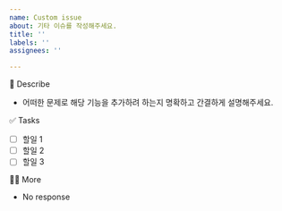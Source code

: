 ```yaml
---
name: Custom issue
about: 기타 이슈를 작성해주세요.
title: ''
labels: ''
assignees: ''

---
```


🔨 Describe
- 어떠한 문제로 해당 기능을 추가하려 하는지 명확하고 간결하게 설명해주세요.

✅ Tasks
- [ ]  할일 1
- [ ]  할일 2
- [ ]  할일 3

🙋🏻 More
- No response
